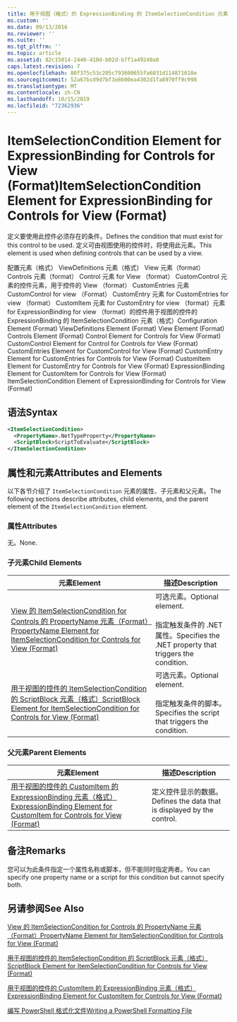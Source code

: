 ```yaml
---
title: 用于视图（格式）的 ExpressionBinding 的 ItemSelectionCondition 元素 |Microsoft Docs
ms.custom: ''
ms.date: 09/13/2016
ms.reviewer: ''
ms.suite: ''
ms.tgt_pltfrm: ''
ms.topic: article
ms.assetid: 82c15014-2440-410d-b02d-b7f1a49240a0
caps.latest.revision: 7
ms.openlocfilehash: 80f375c53c205c793600655fa6031d114871618e
ms.sourcegitcommit: 52a67bcd9d7bf3e8600ea4302d1fa8970ff9c998
ms.translationtype: MT
ms.contentlocale: zh-CN
ms.lasthandoff: 10/15/2019
ms.locfileid: "72362936"
---
```

# <a name="itemselectioncondition-element-for-expressionbinding-for-controls-for-view-format"></a><span data-ttu-id="399fb-102">ItemSelectionCondition Element for ExpressionBinding for Controls for View (Format)</span><span class="sxs-lookup"><span data-stu-id="399fb-102">ItemSelectionCondition Element for ExpressionBinding for Controls for View (Format)</span></span>

<span data-ttu-id="399fb-103">定义要使用此控件必须存在的条件。</span><span class="sxs-lookup"><span data-stu-id="399fb-103">Defines the condition that must exist for this control to be used.</span></span> <span data-ttu-id="399fb-104">定义可由视图使用的控件时，将使用此元素。</span><span class="sxs-lookup"><span data-stu-id="399fb-104">This element is used when defining controls that can be used by a view.</span></span>

<span data-ttu-id="399fb-105">配置元素（格式） ViewDefinitions 元素（格式） View 元素（format） Controls 元素（format） Control 元素 for View （format） CustomControl 元素的控件元素，用于控件的 View （format） CustomEntries 元素CustomControl for view （Format） CustomEntry 元素 for CustomEntries for view （format） CustomItem 元素 for CustomEntry for view （format）元素 for ExpressionBinding for view （format）的控件用于视图的控件的 ExpressionBinding 的 ItemSelectionCondition 元素（格式）</span><span class="sxs-lookup"><span data-stu-id="399fb-105">Configuration Element (Format) ViewDefinitions Element (Format) View Element (Format) Controls Element (Format) Control Element for Controls for View (Format) CustomControl Element for Control for Controls for View (Format) CustomEntries Element for CustomControl for View (Format) CustomEntry Element for CustomEntries for Controls for View (Format) CustomItem Element for CustomEntry for Controls for View (Format) ExpressionBinding Element for CustomItem for Controls for View (Format) ItemSelectionCondition Element of ExpressionBinding for Controls for View (Format)</span></span>

## <a name="syntax"></a><span data-ttu-id="399fb-106">语法</span><span class="sxs-lookup"><span data-stu-id="399fb-106">Syntax</span></span>

```xml
<ItemSelectionCondition>
  <PropertyName>.NetTypeProperty</PropertyName>
  <ScriptBlock>ScriptToEvaluate</ScriptBlock>
</ItemSelectionCondition>
```

## <a name="attributes-and-elements"></a><span data-ttu-id="399fb-107">属性和元素</span><span class="sxs-lookup"><span data-stu-id="399fb-107">Attributes and Elements</span></span>

<span data-ttu-id="399fb-108">以下各节介绍了 `ItemSelectionCondition` 元素的属性、子元素和父元素。</span><span class="sxs-lookup"><span data-stu-id="399fb-108">The following sections describe attributes, child elements, and the parent element of the `ItemSelectionCondition` element.</span></span>

### <a name="attributes"></a><span data-ttu-id="399fb-109">属性</span><span class="sxs-lookup"><span data-stu-id="399fb-109">Attributes</span></span>

<span data-ttu-id="399fb-110">无。</span><span class="sxs-lookup"><span data-stu-id="399fb-110">None.</span></span>

### <a name="child-elements"></a><span data-ttu-id="399fb-111">子元素</span><span class="sxs-lookup"><span data-stu-id="399fb-111">Child Elements</span></span>

|<span data-ttu-id="399fb-112">元素</span><span class="sxs-lookup"><span data-stu-id="399fb-112">Element</span></span>|<span data-ttu-id="399fb-113">描述</span><span class="sxs-lookup"><span data-stu-id="399fb-113">Description</span></span>|
|-------------|-----------------|
|[<span data-ttu-id="399fb-114">View 的 ItemSelectionCondition for Controls 的 PropertyName 元素（Format）</span><span class="sxs-lookup"><span data-stu-id="399fb-114">PropertyName Element for ItemSelectionCondition for Controls for View (Format)</span></span>](./propertyname-element-for-itemselectioncondition-for-controls-for-view-format.md)|<span data-ttu-id="399fb-115">可选元素。</span><span class="sxs-lookup"><span data-stu-id="399fb-115">Optional element.</span></span><br /><br /> <span data-ttu-id="399fb-116">指定触发条件的 .NET 属性。</span><span class="sxs-lookup"><span data-stu-id="399fb-116">Specifies the .NET property that triggers the condition.</span></span>|
|[<span data-ttu-id="399fb-117">用于视图的控件的 ItemSelectionCondition 的 ScriptBlock 元素（格式）</span><span class="sxs-lookup"><span data-stu-id="399fb-117">ScriptBlock Element for ItemSelectionCondition for Controls for View (Format)</span></span>](./scriptblock-element-for-itemselectioncondition-for-controls-for-view-format.md)|<span data-ttu-id="399fb-118">可选元素。</span><span class="sxs-lookup"><span data-stu-id="399fb-118">Optional element.</span></span><br /><br /> <span data-ttu-id="399fb-119">指定触发条件的脚本。</span><span class="sxs-lookup"><span data-stu-id="399fb-119">Specifies the script that triggers the condition.</span></span>|

### <a name="parent-elements"></a><span data-ttu-id="399fb-120">父元素</span><span class="sxs-lookup"><span data-stu-id="399fb-120">Parent Elements</span></span>

|<span data-ttu-id="399fb-121">元素</span><span class="sxs-lookup"><span data-stu-id="399fb-121">Element</span></span>|<span data-ttu-id="399fb-122">描述</span><span class="sxs-lookup"><span data-stu-id="399fb-122">Description</span></span>|
|-------------|-----------------|
|[<span data-ttu-id="399fb-123">用于视图的控件的 CustomItem 的 ExpressionBinding 元素（格式）</span><span class="sxs-lookup"><span data-stu-id="399fb-123">ExpressionBinding Element for CustomItem for Controls for View (Format)</span></span>](./expressionbinding-element-for-customitem-for-controls-for-view-format.md)|<span data-ttu-id="399fb-124">定义控件显示的数据。</span><span class="sxs-lookup"><span data-stu-id="399fb-124">Defines the data that is displayed by the control.</span></span>|

## <a name="remarks"></a><span data-ttu-id="399fb-125">备注</span><span class="sxs-lookup"><span data-stu-id="399fb-125">Remarks</span></span>

<span data-ttu-id="399fb-126">您可以为此条件指定一个属性名称或脚本，但不能同时指定两者。</span><span class="sxs-lookup"><span data-stu-id="399fb-126">You can specify one property name or a script for this condition but cannot specify both.</span></span>

## <a name="see-also"></a><span data-ttu-id="399fb-127">另请参阅</span><span class="sxs-lookup"><span data-stu-id="399fb-127">See Also</span></span>

[<span data-ttu-id="399fb-128">View 的 ItemSelectionCondition for Controls 的 PropertyName 元素（Format）</span><span class="sxs-lookup"><span data-stu-id="399fb-128">PropertyName Element for ItemSelectionCondition for Controls for View (Format)</span></span>](./propertyname-element-for-itemselectioncondition-for-controls-for-view-format.md)

[<span data-ttu-id="399fb-129">用于视图的控件的 ItemSelectionCondition 的 ScriptBlock 元素（格式）</span><span class="sxs-lookup"><span data-stu-id="399fb-129">ScriptBlock Element for ItemSelectionCondition for Controls for View (Format)</span></span>](./scriptblock-element-for-itemselectioncondition-for-controls-for-view-format.md)

[<span data-ttu-id="399fb-130">用于视图的控件的 CustomItem 的 ExpressionBinding 元素（格式）</span><span class="sxs-lookup"><span data-stu-id="399fb-130">ExpressionBinding Element for CustomItem for Controls for View (Format)</span></span>](./expressionbinding-element-for-customitem-for-controls-for-view-format.md)

[<span data-ttu-id="399fb-131">编写 PowerShell 格式化文件</span><span class="sxs-lookup"><span data-stu-id="399fb-131">Writing a PowerShell Formatting File</span></span>](./writing-a-powershell-formatting-file.md)
